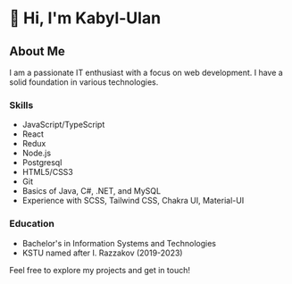 # 👋 Hi, I'm Kabyl-Ulan

## About Me

I am a passionate IT enthusiast with a focus on web development. I have a solid foundation in various technologies.

### Skills

- JavaScript/TypeScript
- React
- Redux
- Node.js
- Postgresql
- HTML5/CSS3
- Git
- Basics of Java, C#, .NET, and MySQL
- Experience with SCSS, Tailwind CSS, Chakra UI, Material-UI

### Education

- Bachelor's in Information Systems and Technologies
- KSTU named after I. Razzakov (2019-2023)

Feel free to explore my projects and get in touch!

